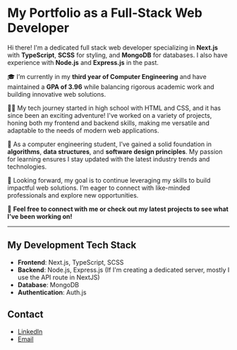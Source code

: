 # My Portfolio as a Full-Stack Web Developer 

Hi there! I'm a dedicated full stack web developer specializing in **Next.js** with **TypeScript**, **SCSS** for styling, and **MongoDB** for databases. I also have experience with **Node.js** and **Express.js** in the past.

🎓 I’m currently in my **third year of Computer Engineering** and have maintained a **GPA of 3.96** while balancing rigorous academic work and building innovative web solutions.

👨‍💻 My tech journey started in high school with HTML and CSS, and it has since been an exciting adventure! I've worked on a variety of projects, honing both my frontend and backend skills, making me versatile and adaptable to the needs of modern web applications.

🔧 As a computer engineering student, I’ve gained a solid foundation in **algorithms**, **data structures**, and **software design principles**. My passion for learning ensures I stay updated with the latest industry trends and technologies.

🌟 Looking forward, my goal is to continue leveraging my skills to build impactful web solutions. I’m eager to connect with like-minded professionals and explore new opportunities.

🔗 **Feel free to connect with me or check out my latest projects to see what I've been working on!**

---

## My Development Tech Stack

- **Frontend**: Next.js, TypeScript, SCSS
- **Backend**: Node.js, Express.js (If I'm creating a dedicated server, mostly I use the API route in NextJS)
- **Database**: MongoDB
- **Authentication**: Auth.js

## Contact

- [LinkedIn](https://www.linkedin.com/in/ahmedjk34/)
- [Email](mailto:ahmedtaher212005@gmail.com)
